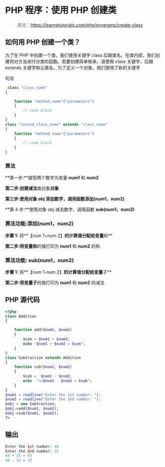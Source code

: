 # PHP 程序：使用 PHP 创建类

> 原文：<https://learnetutorials.com/php/programs/create-class>

## 如何用 PHP 创建一个类？

为了在 PHP 中创建一个类，我们使用关键字 class 后跟类名。在类内部，我们创建将对方法进行分类的函数。若要创建简单继承，请使用 class 关键字，后跟 extends 关键字和父类名。为了定义一个对象，我们使用了新的关键字

句法

```php
 class "class_name"
{

    function "method_name"("parameters")
    {
        // code block
    }
}
class "second_class_name" extends "class_name"
{
    function "method_name"("parameters")
    {
        // code block
    }
} 

```

### 算法

**第一步:**接受两个数字为变量 **num1** 和 **num2**

**第二步:**创建**减法**类对象**对象**

**第三步:**使用对象 obj 添加数字，调用函数**添加(num1，num2)**

**第 4 步:**使用对象 obj 减去数字，调用函数 **sub(num1，num2)**

### 算法功能:**添加(num1，num2)**

**步骤 1:** 将**【num 1+num 2】**的计算值分配给变量**和**

**第二步:**将变量**和**的值打印为 **num1** 和 **num2** 的和

### 算法功能: **sub(num1，num2)**

**步骤 1:** 将**【num 1-num 2】**的计算值分配给变量**子**

**第二步:**将变量**子**的值打印为 **num1** 和 **num2** 的减法

## PHP 源代码

```php
<?php
class Addition
{

    function add($num1, $num2)
    {
        $sum = $num1 + $num2;
        echo "$num1 + $num2 = $sum";
    }
}
class Subtraction extends Addition
{
    function sub($num1, $num2)
    {
        $sub =  $num1 - $num2;
        echo  "\n$num1 - $num2 = $sub";
    }
}
$num1 = readline("Enter the 1st number: ");
$num2 = readline("Enter the 2nd number: ");
$obj = new Subtraction;
$obj->add($num1, $num2);
$obj->sub($num1, $num2);
?>

```

## 输出

```php
Enter the 1st number: 48
Enter the 2nd number: 15
48 + 15 = 63
48 - 15 = 33
```